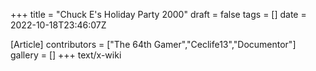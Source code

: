 +++
title = "Chuck E's Holiday Party 2000"
draft = false
tags = []
date = 2022-10-18T23:46:07Z

[Article]
contributors = ["The 64th Gamer","Ceclife13","Documentor"]
gallery = []
+++
text/x-wiki